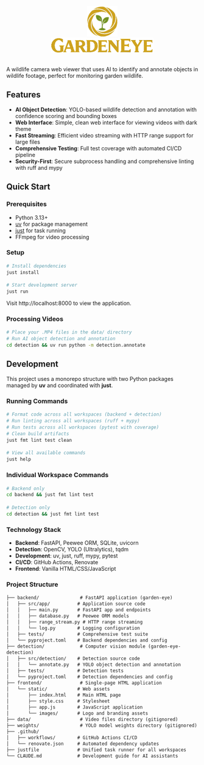 
<div align="center">
  <img src="frontend/static/images/logo.png" alt="GardenEye Logo" width="80" />
  <br/>
  <img src="frontend/static/images/wordmark.png" alt="GardenEye" height="40" />
</div>

<br/>

A wildlife camera web viewer that uses AI to identify and annotate objects in wildlife footage, perfect for monitoring garden wildlife.

## Features

- **AI Object Detection**: YOLO-based wildlife detection and annotation with confidence scoring and bounding boxes
- **Web Interface**: Simple, clean web interface for viewing videos with dark theme
- **Fast Streaming**: Efficient video streaming with HTTP range support for large files
- **Comprehensive Testing**: Full test coverage with automated CI/CD pipeline
- **Security-First**: Secure subprocess handling and comprehensive linting with ruff and mypy

## Quick Start

### Prerequisites
- Python 3.13+
- [uv](https://github.com/astral-sh/uv) for package management
- [just](https://github.com/casey/just) for task running
- FFmpeg for video processing

### Setup
```bash
# Install dependencies
just install

# Start development server
just run
```

Visit http://localhost:8000 to view the application.

### Processing Videos
```bash
# Place your .MP4 files in the data/ directory
# Run AI object detection and annotation
cd detection && uv run python -m detection.annotate
```

## Development

This project uses a monorepo structure with two Python packages managed by **uv** and coordinated with **just**.

### Running Commands
```bash
# Format code across all workspaces (backend + detection)
# Run linting across all workspaces (ruff + mypy)
# Run tests across all workspaces (pytest with coverage)
# Clean build artifacts
just fmt lint test clean

# View all available commands
just help
```

### Individual Workspace Commands
```bash
# Backend only
cd backend && just fmt lint test

# Detection only  
cd detection && just fmt lint test
```

### Technology Stack
- **Backend**: FastAPI, Peewee ORM, SQLite, uvicorn
- **Detection**: OpenCV, YOLO (Ultralytics), tqdm
- **Development**: uv, just, ruff, mypy, pytest
- **CI/CD**: GitHub Actions, Renovate
- **Frontend**: Vanilla HTML/CSS/JavaScript

### Project Structure
```
├── backend/               # FastAPI application (garden-eye)
│   ├── src/app/          # Application source code
│   │   ├── main.py       # FastAPI app and endpoints
│   │   ├── database.py   # Peewee ORM models
│   │   ├── range_stream.py # HTTP range streaming
│   │   └── log.py        # Logging configuration
│   ├── tests/            # Comprehensive test suite
│   └── pyproject.toml    # Backend dependencies and config
├── detection/             # Computer vision module (garden-eye-detection)
│   ├── src/detection/    # Detection source code
│   │   └── annotate.py   # YOLO object detection and annotation
│   ├── tests/            # Detection tests
│   └── pyproject.toml    # Detection dependencies and config
├── frontend/              # Single-page HTML application
│   └── static/           # Web assets
│       ├── index.html    # Main HTML page
│       ├── style.css     # Stylesheet
│       ├── app.js        # JavaScript application
│       └── images/       # Logo and branding assets
├── data/                  # Video files directory (gitignored)
├── weights/               # YOLO model weights directory (gitignored)
├── .github/
│   ├── workflows/        # GitHub Actions CI/CD
│   └── renovate.json     # Automated dependency updates
├── justfile              # Unified task runner for all workspaces
└── CLAUDE.md             # Development guide for AI assistants
```
